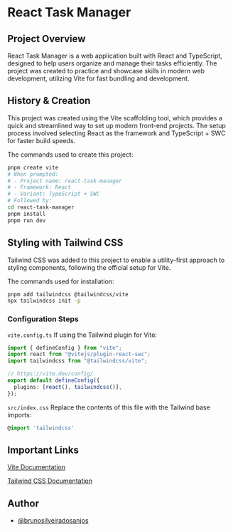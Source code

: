 # React Task Manager

## Project Overview

React Task Manager is a web application built with React and TypeScript, designed to help users organize and manage their tasks efficiently. The project was created to practice and showcase skills in modern web development, utilizing Vite for fast bundling and development.

## History & Creation

This project was created using the Vite scaffolding tool, which provides a quick and streamlined way to set up modern front-end projects. The setup process involved selecting React as the framework and TypeScript + SWC for faster build speeds.

The commands used to create this project:

```bash
pnpm create vite
# When prompted:
# - Project name: react-task-manager
# - Framework: React
# - Variant: TypeScript + SWC
# Followed by:
cd react-task-manager
pnpm install
pnpm run dev
```

## Styling with Tailwind CSS

Tailwind CSS was added to this project to enable a utility-first approach to styling components, following the official setup for Vite.

The commands used for installation:

```bash
pnpm add tailwindcss @tailwindcss/vite
npx tailwindcss init -p
```

### Configuration Steps

`vite.config.ts` If using the Tailwind plugin for Vite:

```typescript
import { defineConfig } from "vite";
import react from "@vitejs/plugin-react-swc";
import tailwindcss from "@tailwindcss/vite";

// https://vite.dev/config/
export default defineConfig({
  plugins: [react(), tailwindcss()],
});
```

`src/index.css` Replace the contents of this file with the Tailwind base imports:

```typescript
@import 'tailwindcss'
```

## Important Links

[Vite Documentation](https://vite.dev/)

[Tailwind CSS Documentation](https://tailwindcss.com/docs/installation/using-vite)

## Author

- [@brunosilveiradosanjos](https://github.com/brunosilveiradosanjos)
